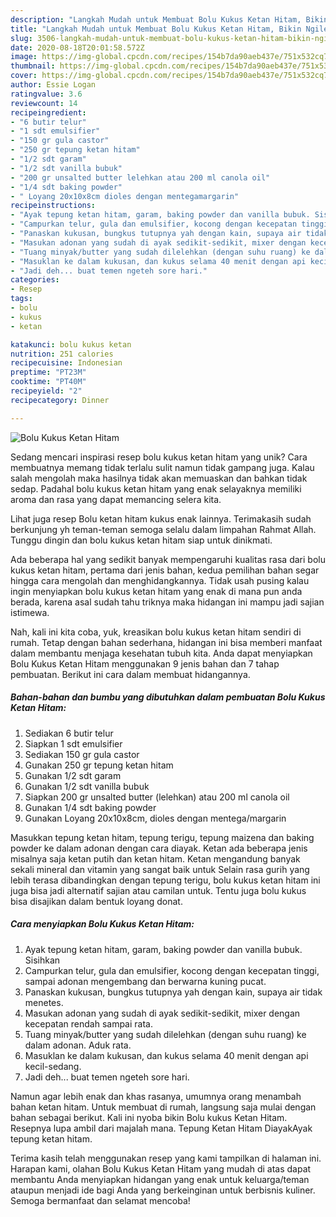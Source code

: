```yaml
---
description: "Langkah Mudah untuk Membuat Bolu Kukus Ketan Hitam, Bikin Ngiler"
title: "Langkah Mudah untuk Membuat Bolu Kukus Ketan Hitam, Bikin Ngiler"
slug: 3506-langkah-mudah-untuk-membuat-bolu-kukus-ketan-hitam-bikin-ngiler
date: 2020-08-18T20:01:58.572Z
image: https://img-global.cpcdn.com/recipes/154b7da90aeb437e/751x532cq70/bolu-kukus-ketan-hitam-foto-resep-utama.jpg
thumbnail: https://img-global.cpcdn.com/recipes/154b7da90aeb437e/751x532cq70/bolu-kukus-ketan-hitam-foto-resep-utama.jpg
cover: https://img-global.cpcdn.com/recipes/154b7da90aeb437e/751x532cq70/bolu-kukus-ketan-hitam-foto-resep-utama.jpg
author: Essie Logan
ratingvalue: 3.6
reviewcount: 14
recipeingredient:
- "6 butir telur"
- "1 sdt emulsifier"
- "150 gr gula castor"
- "250 gr tepung ketan hitam"
- "1/2 sdt garam"
- "1/2 sdt vanilla bubuk"
- "200 gr unsalted butter lelehkan atau 200 ml canola oil"
- "1/4 sdt baking powder"
- " Loyang 20x10x8cm dioles dengan mentegamargarin"
recipeinstructions:
- "Ayak tepung ketan hitam, garam, baking powder dan vanilla bubuk. Sisihkan"
- "Campurkan telur, gula dan emulsifier, kocong dengan kecepatan tinggi, sampai adonan mengembang dan berwarna kuning pucat."
- "Panaskan kukusan, bungkus tutupnya yah dengan kain, supaya air tidak menetes."
- "Masukan adonan yang sudah di ayak sedikit-sedikit, mixer dengan kecepatan rendah sampai rata."
- "Tuang minyak/butter yang sudah dilelehkan (dengan suhu ruang) ke dalam adonan. Aduk rata."
- "Masuklan ke dalam kukusan, dan kukus selama 40 menit dengan api kecil-sedang."
- "Jadi deh... buat temen ngeteh sore hari."
categories:
- Resep
tags:
- bolu
- kukus
- ketan

katakunci: bolu kukus ketan 
nutrition: 251 calories
recipecuisine: Indonesian
preptime: "PT23M"
cooktime: "PT40M"
recipeyield: "2"
recipecategory: Dinner

---
```



![Bolu Kukus Ketan Hitam](https://img-global.cpcdn.com/recipes/154b7da90aeb437e/751x532cq70/bolu-kukus-ketan-hitam-foto-resep-utama.jpg)

Sedang mencari inspirasi resep bolu kukus ketan hitam yang unik? Cara membuatnya memang tidak terlalu sulit namun tidak gampang juga. Kalau salah mengolah maka hasilnya tidak akan memuaskan dan bahkan tidak sedap. Padahal bolu kukus ketan hitam yang enak selayaknya memiliki aroma dan rasa yang dapat memancing selera kita.

Lihat juga resep Bolu ketan hitam kukus enak lainnya. Terimakasih sudah berkunjung yh teman-teman semoga selalu dalam limpahan Rahmat Allah. Tunggu dingin dan bolu kukus ketan hitam siap untuk dinikmati.

Ada beberapa hal yang sedikit banyak mempengaruhi kualitas rasa dari bolu kukus ketan hitam, pertama dari jenis bahan, kedua pemilihan bahan segar hingga cara mengolah dan menghidangkannya. Tidak usah pusing kalau ingin menyiapkan bolu kukus ketan hitam yang enak di mana pun anda berada, karena asal sudah tahu triknya maka hidangan ini mampu jadi sajian istimewa.


Nah, kali ini kita coba, yuk, kreasikan bolu kukus ketan hitam sendiri di rumah. Tetap dengan bahan sederhana, hidangan ini bisa memberi manfaat dalam membantu menjaga kesehatan tubuh kita. Anda dapat menyiapkan Bolu Kukus Ketan Hitam menggunakan 9 jenis bahan dan 7 tahap pembuatan. Berikut ini cara dalam membuat hidangannya.

<!--inarticleads1-->

##### Bahan-bahan dan bumbu yang dibutuhkan dalam pembuatan Bolu Kukus Ketan Hitam:

1. Sediakan 6 butir telur
1. Siapkan 1 sdt emulsifier
1. Sediakan 150 gr gula castor
1. Gunakan 250 gr tepung ketan hitam
1. Gunakan 1/2 sdt garam
1. Gunakan 1/2 sdt vanilla bubuk
1. Siapkan 200 gr unsalted butter (lelehkan) atau 200 ml canola oil
1. Gunakan 1/4 sdt baking powder
1. Gunakan  Loyang 20x10x8cm, dioles dengan mentega/margarin


Masukkan tepung ketan hitam, tepung terigu, tepung maizena dan baking powder ke dalam adonan dengan cara diayak. Ketan ada beberapa jenis misalnya saja ketan putih dan ketan hitam. Ketan mengandung banyak sekali mineral dan vitamin yang sangat baik untuk Selain rasa gurih yang lebih terasa dibandingkan dengan tepung terigu, bolu kukus ketan hitam ini juga bisa jadi alternatif sajian atau camilan untuk. Tentu juga bolu kukus bisa disajikan dalam bentuk loyang donat. 

<!--inarticleads2-->

##### Cara menyiapkan Bolu Kukus Ketan Hitam:

1. Ayak tepung ketan hitam, garam, baking powder dan vanilla bubuk. Sisihkan
1. Campurkan telur, gula dan emulsifier, kocong dengan kecepatan tinggi, sampai adonan mengembang dan berwarna kuning pucat.
1. Panaskan kukusan, bungkus tutupnya yah dengan kain, supaya air tidak menetes.
1. Masukan adonan yang sudah di ayak sedikit-sedikit, mixer dengan kecepatan rendah sampai rata.
1. Tuang minyak/butter yang sudah dilelehkan (dengan suhu ruang) ke dalam adonan. Aduk rata.
1. Masuklan ke dalam kukusan, dan kukus selama 40 menit dengan api kecil-sedang.
1. Jadi deh... buat temen ngeteh sore hari.


Namun agar lebih enak dan khas rasanya, umumnya orang menambah bahan ketan hitam. Untuk membuat di rumah, langsung saja mulai dengan bahan sebagai berikut. Kali ini nyoba bikin Bolu kukus Ketan Hitam. Resepnya lupa ambil dari majalah mana. Tepung Ketan Hitam DiayakAyak tepung ketan hitam. 

Terima kasih telah menggunakan resep yang kami tampilkan di halaman ini. Harapan kami, olahan Bolu Kukus Ketan Hitam yang mudah di atas dapat membantu Anda menyiapkan hidangan yang enak untuk keluarga/teman ataupun menjadi ide bagi Anda yang berkeinginan untuk berbisnis kuliner. Semoga bermanfaat dan selamat mencoba!
